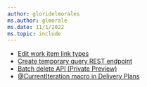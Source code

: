 ```yaml
---
author: gloridelmorales
ms.author: glmorale
ms.date: 11/1/2022
ms.topic: include
---
```


- [Edit work item link types](#edit-work-item-link-types)
- [Create temporary query REST endpoint](#create-temporary-query-rest-endpoint)
- [Batch delete API (Private Preview)](#batch-delete-api-private-preview)
- [@CurrentIteration macro in Delivery Plans](#-macro-in-delivery-plans)